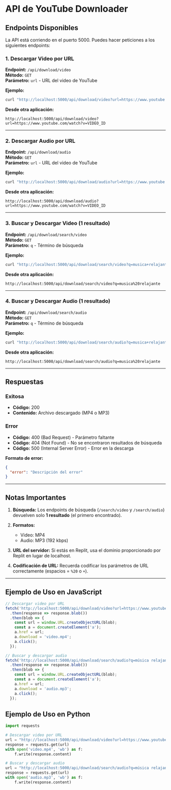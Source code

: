 # API de YouTube Downloader

## Endpoints Disponibles

La API está corriendo en el puerto 5000. Puedes hacer peticiones a los siguientes endpoints:

### 1. Descargar Video por URL
**Endpoint:** `/api/download/video`  
**Método:** `GET`  
**Parámetro:** `url` - URL del video de YouTube

**Ejemplo:**
```bash
curl "http://localhost:5000/api/download/video?url=https://www.youtube.com/watch?v=VIDEO_ID" -o video.mp4
```

**Desde otra aplicación:**
```
http://localhost:5000/api/download/video?url=https://www.youtube.com/watch?v=VIDEO_ID
```

---

### 2. Descargar Audio por URL
**Endpoint:** `/api/download/audio`  
**Método:** `GET`  
**Parámetro:** `url` - URL del video de YouTube

**Ejemplo:**
```bash
curl "http://localhost:5000/api/download/audio?url=https://www.youtube.com/watch?v=VIDEO_ID" -o audio.mp3
```

**Desde otra aplicación:**
```
http://localhost:5000/api/download/audio?url=https://www.youtube.com/watch?v=VIDEO_ID
```

---

### 3. Buscar y Descargar Video (1 resultado)
**Endpoint:** `/api/download/search/video`  
**Método:** `GET`  
**Parámetro:** `q` - Término de búsqueda

**Ejemplo:**
```bash
curl "http://localhost:5000/api/download/search/video?q=musica+relajante" -o video.mp4
```

**Desde otra aplicación:**
```
http://localhost:5000/api/download/search/video?q=musica%20relajante
```

---

### 4. Buscar y Descargar Audio (1 resultado)
**Endpoint:** `/api/download/search/audio`  
**Método:** `GET`  
**Parámetro:** `q` - Término de búsqueda

**Ejemplo:**
```bash
curl "http://localhost:5000/api/download/search/audio?q=musica+relajante" -o audio.mp3
```

**Desde otra aplicación:**
```
http://localhost:5000/api/download/search/audio?q=musica%20relajante
```

---

## Respuestas

### Exitosa
- **Código:** 200
- **Contenido:** Archivo descargado (MP4 o MP3)

### Error
- **Código:** 400 (Bad Request) - Parámetro faltante
- **Código:** 404 (Not Found) - No se encontraron resultados de búsqueda
- **Código:** 500 (Internal Server Error) - Error en la descarga

**Formato de error:**
```json
{
  "error": "Descripción del error"
}
```

---

## Notas Importantes

1. **Búsqueda:** Los endpoints de búsqueda (`/search/video` y `/search/audio`) devuelven solo **1 resultado** (el primero encontrado).

2. **Formatos:** 
   - Video: MP4
   - Audio: MP3 (192 kbps)

3. **URL del servidor:** Si estás en Replit, usa el dominio proporcionado por Replit en lugar de localhost.

4. **Codificación de URL:** Recuerda codificar los parámetros de URL correctamente (espacios = `%20` o `+`).

---

## Ejemplo de Uso en JavaScript

```javascript
// Descargar video por URL
fetch('http://localhost:5000/api/download/video?url=https://www.youtube.com/watch?v=VIDEO_ID')
  .then(response => response.blob())
  .then(blob => {
    const url = window.URL.createObjectURL(blob);
    const a = document.createElement('a');
    a.href = url;
    a.download = 'video.mp4';
    a.click();
  });

// Buscar y descargar audio
fetch('http://localhost:5000/api/download/search/audio?q=música relajante')
  .then(response => response.blob())
  .then(blob => {
    const url = window.URL.createObjectURL(blob);
    const a = document.createElement('a');
    a.href = url;
    a.download = 'audio.mp3';
    a.click();
  });
```

## Ejemplo de Uso en Python

```python
import requests

# Descargar video por URL
url = "http://localhost:5000/api/download/video?url=https://www.youtube.com/watch?v=VIDEO_ID"
response = requests.get(url)
with open('video.mp4', 'wb') as f:
    f.write(response.content)

# Buscar y descargar audio
url = "http://localhost:5000/api/download/search/audio?q=música relajante"
response = requests.get(url)
with open('audio.mp3', 'wb') as f:
    f.write(response.content)
```
